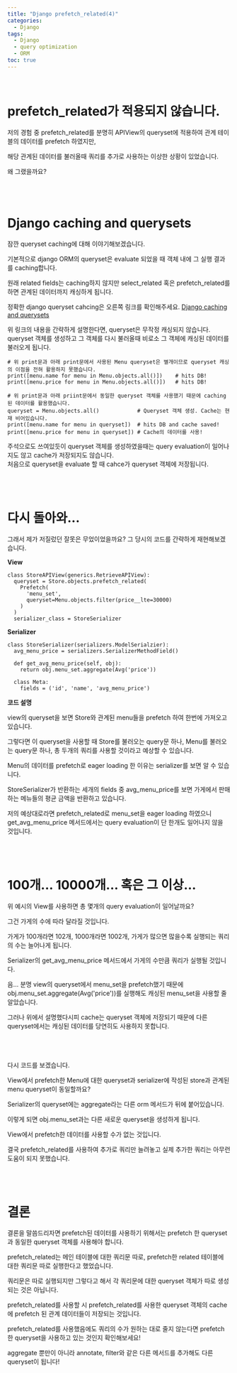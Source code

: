 ```yaml
---
title: "Django prefetch_related(4)"
categories:
  - Django
tags:
  - Django
  - query optimization
  - ORM
toc: true
---
```


<br>

# prefetch_related가 적용되지 않습니다.

저의 경험 중 prefetch_related를 분명히 APIView의 queryset에 적용하여 관계 테이블의 데이터를 prefetch 하였지만,

해당 관계된 데이터를 불러올때 쿼리를 추가로 사용하는 이상한 상황이 있었습니다.

왜 그랬을까요?
<br>
<br>
<br>
<br>

# Django caching and querysets

잠깐 queryset caching에 대해 이야기해보겠습니다.

기본적으로 django ORM의 queryset은 evaluate 되었을 때 객체 내에 그 실행 결과를 caching합니다.

원래 related fields는 caching하지 않지만 select_related 혹은 prefetch_related를 하면 관계된 데이터까지 캐싱하게 됩니다.

정확한 django queryset cahcing은 오른쪽 링크를 확인해주세요. [Django caching and querysets](https://docs.djangoproject.com/en/3.2/topics/db/queries/#caching-and-querysets)

위 링크의 내용을 간략하게 설명한다면, queryset은 무작정 캐싱되지 않습니다. queryset 객체를 생성하고 그 객체를 다시 불러올때 비로소 그 객체에 캐싱된
데이터를 불러오게 됩니다.

```
# 위 print문과 아래 print문에서 사용된 Menu queryset은 별개이므로 queryset 캐싱의 이점을 전혀 활용하지 못했습니다.
print([menu.name for menu in Menu.objects.all()])    # hits DB!
print([menu.price for menu in Menu.objects.all()])   # hits DB!

# 위 print문과 아래 priint문에서 동일한 queryset 객체를 사용했기 때문에 caching된 데이터를 활용했습니다.
queryset = Menu.objects.all()            # Queryset 객체 생성. Cache는 현재 비어있습니다.
print([menu.name for menu in queryset])  # hits DB and cache saved!
print([menu.price for menu in queryset]) # Cache의 데이터를 사용!
```

주석으로도 쓰여있듯이 queryset 객체를 생성하였을때는 query evaluation이 일어나지도 않고 cache가 저장되지도 않습니다.\
처음으로 queryset을 evaluate 할 때 cahce가 queryset 객체에 저장됩니다.
<br>
<br>
<br>
<br>

# 다시 돌아와...

그래서 제가 저질렀던 잘못은 무었이었을까요? 그 당시의 코드를 간략하게 재현해보겠습니다.

**View**

```
class StoreAPIView(generics.RetrieveAPIView):
  queryset = Store.objects.prefetch_related(
    Prefetch(
      'menu_set',
      queryset=Menu.objects.filter(price__lte=30000)
    )
  )
  serializer_class = StoreSerializer
```

**Serializer**

```
class StoreSerializer(serializers.ModelSerialzier):
  avg_menu_price = serializers.SerializerMethodField()

  def get_avg_menu_price(self, obj):
    return obj.menu_set.aggregate(Avg('price'))

  class Meta:
    fields = ('id', 'name', 'avg_menu_price')
```

**코드 설명**

view의 queryset을 보면 Store와 관계된 menu들을 prefetch 하여 한번에 가져오고 있습니다.

그렇다면 이 queryset을 사용할 때 Store를 불러오는 query문 하나, Menu를 불러오는 query문 하나, 총 두개의 쿼리를 사용할 것이라고 예상할 수 있습니다.

Menu의 데이터를 prefetch로 eager loading 한 이유는 serializer를 보면 알 수 있습니다.

StoreSerializer가 반환하는 세개의 fields 중 avg_menu_price를 보면 가게에서 판매하는 메뉴들의 평균 금액을 반환하고 있습니다.

저의 예상대로라면 prefetch_related로 menu_set을 eager loading 하였으니 get_avg_menu_price 메서드에서는 query evaluation이 단 한개도
일어나지 않을 것입니다.
<br>
<br>
<br>
<br>

# 100개... 10000개... 혹은 그 이상...

위 예시의 View를 사용하면 총 몇개의 query evaluation이 일어날까요?

그건 가게의 수에 따라 달라질 것입니다.

가게가 100개라면 102개, 1000개라면 1002개, 가게가 많으면 많을수록 실행되는 쿼리의 수는 늘어나게 됩니다.

Serializer의 get_avg_menu_price 메서드에서 가게의 수만큼 쿼리가 실행될 것입니다.

음... 분명 view의 queryset에서 menu_set을 prefetch했기 때문에 obj.menu_set.aggregate(Avg('price'))를 실행해도 캐싱된 menu_set을 사용할 줄
알았습니다.

그러나 위에서 설명했다시피 cache는 queryset 객체에 저장되기 때문에 다른 queryset에서는 캐싱된 데이터를 당연히도 사용하지 못합니다.
<br>
<br>
<br>
<br>
<br>
다시 코드를 보겠습니다.

View에서 prefetch한 Menu에 대한 queryset과 serializer에 작성된 store과 관계된 menu queryset이 동일할까요?

Serializer의 queryset에는 aggregate라는 다른 orm 메서드가 뒤에 붙어있습니다.

이렇게 되면 obj.menu_set과는 다른 새로운 queryset을 생성하게 됩니다.

View에서 prefetch한 데이터를 사용할 수가 없는 것입니다.

결국 prefetch_related를 사용하여 추가로 쿼리만 늘려놓고 실제 추가한 쿼리는 아무런 도움이 되지 못했습니다.
<br>
<br>
<br>
<br>

# 결론

결론을 말씀드리자면 prefetch된 데이터를 사용하기 위해서는 prefetch 한 queryset과 동일한 queryset 객체를 사용해야 합니다.

prefetch_related는 메인 테이블에 대한 쿼리문 따로, prefetch한 related 테이블에 대한 쿼리문 따로 실행한다고 했었습니다.

쿼리문은 따로 실행되지만 그렇다고 해서 각 쿼리문에 대한 queryset 객체가 따로 생성되는 것은 아닙니다.

prefetch_related를 사용할 시 prefetch_related를 사용한 queryset 객체의 cache에 prefetch 된 관계 데이터들이 저장되는 것입니다.

prefetch_related를 사용했음에도 쿼리의 수가 원하는 대로 줄지 않는다면 prefetch 한 queryset을 사용하고 있는 것인지 확인해보세요!

aggregate 뿐만이 아니라 annotate, filter와 같은 다른 메서드를 추가해도 다른 queryset이 됩니다!



